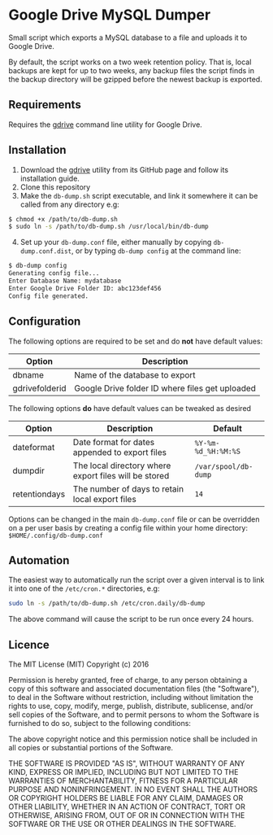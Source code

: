 # Google Drive MySQL Dumper

Small script which exports a MySQL database to a file and uploads it to Google Drive.

By default, the script works on a two week retention policy. That is, local backups are kept
for up to two weeks, any backup files the script finds in the backup directory will be gzipped before
the newest backup is exported.

## Requirements
Requires the [gdrive](https://github.com/prasmussen/gdrive) command line utility for Google Drive.

## Installation
1. Download the [gdrive](https://github.com/prasmussen/gdrive)  utility from its GitHub page and follow its installation guide.
2. Clone this repository
3. Make the `db-dump.sh` script executable, and link it somewhere it can be called from any directory e.g:

```sh
$ chmod +x /path/to/db-dump.sh
$ sudo ln -s /path/to/db-dump.sh /usr/local/bin/db-dump
```

4. Set up your `db-dump.conf` file, either manually by copying `db-dump.conf.dist`, or by typing `db-dump config` at the command line:
```bash
$ db-dump config
Generating config file...
Enter Database Name: mydatabase    
Enter Google Drive Folder ID: abc123def456
Config file generated.
```

## Configuration

The following options are required to be set and do **not** have default values:

| Option | Description |
| ------ | ----------- |
| dbname | Name of the database to export |
| gdrivefolderid | Google Drive folder ID where files get uploaded |

The following options **do** have default values can be tweaked as desired

| Option | Description | Default |
| ------ | ----------- | ------- |
| dateformat | Date format for dates appended to export files | `%Y-%m-%d_%H:%M:%S` |
| dumpdir | The local directory where export files will be stored | `/var/spool/db-dump` |
| retentiondays | The number of days to retain local export files | `14` |

Options can be changed in the main `db-dump.conf` file or can be overridden on a per user basis by creating
a config file within your home directory: `$HOME/.config/db-dump.conf`

## Automation
The easiest way to automatically run the script over a given interval is to link it into one of the
`/etc/cron.*` directories, e.g:

```sh
sudo ln -s /path/to/db-dump.sh /etc/cron.daily/db-dump
```

The above command will cause the script to be run once every 24 hours.

## Licence
The MIT License (MIT) Copyright (c) 2016

Permission is hereby granted, free of charge, to any person obtaining a copy of this software and associated documentation files (the "Software"), to deal in the Software without restriction, including without limitation the rights to use, copy, modify, merge, publish, distribute, sublicense, and/or sell copies of the Software, and to permit persons to whom the Software is furnished to do so, subject to the following conditions:

The above copyright notice and this permission notice shall be included in all copies or substantial portions of the Software.

THE SOFTWARE IS PROVIDED "AS IS", WITHOUT WARRANTY OF ANY KIND, EXPRESS OR IMPLIED, INCLUDING BUT NOT LIMITED TO THE WARRANTIES OF MERCHANTABILITY, FITNESS FOR A PARTICULAR PURPOSE AND NONINFRINGEMENT. IN NO EVENT SHALL THE AUTHORS OR COPYRIGHT HOLDERS BE LIABLE FOR ANY CLAIM, DAMAGES OR OTHER LIABILITY, WHETHER IN AN ACTION OF CONTRACT, TORT OR OTHERWISE, ARISING FROM, OUT OF OR IN CONNECTION WITH THE SOFTWARE OR THE USE OR OTHER DEALINGS IN THE SOFTWARE.
